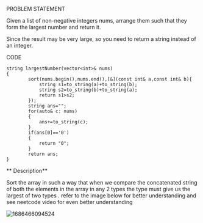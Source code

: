 PROBLEM STATEMENT

Given a list of non-negative integers nums, arrange them such that they form the largest number and return it.

Since the result may be very large, so you need to return a string instead of an integer.

CODE 
```
string largestNumber(vector<int>& nums)
{
        sort(nums.begin(),nums.end(),[&](const int& a,const int& b){
            string s1=to_string(a)+to_string(b);
            string s2=to_string(b)+to_string(a);
            return s1>s2;
        });
        string ans="";
        for(auto& c: nums)
        {
            ans+=to_string(c);
        }
        if(ans[0]=='0')
        {
            return "0";
        }
        return ans;
}
```
** Description**

Sort the array in such a way that when we compare the concatenated string of both the elements in the array in any 2 types the type must give us the largest of two types .
refer to the image below for better understanding and see neetcode video for even better understanding 


![1686466094524](https://github.com/Chaithra007/Practice-/assets/107351787/d01d6d52-4656-420d-b8dd-12432e82c144)
